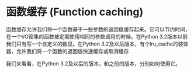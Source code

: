 # 函数缓存 (Function caching)

函数缓存允许我们将一个函数基于一些参数的返回值缓存起来。它可以节约时间，在一个I/O密集的函数被定期使用相同的参数调用的时候。在Python 3.2版本以前我们只有写一个自定义的数显。在Python 3.2及以后版本，有个lru_cache的装饰器，允许我们将一个函数的返回值快速缓存或取消缓存

我们来看看，在Python 3.2及以后的版本，和之前的版本，分别如何使用它。
